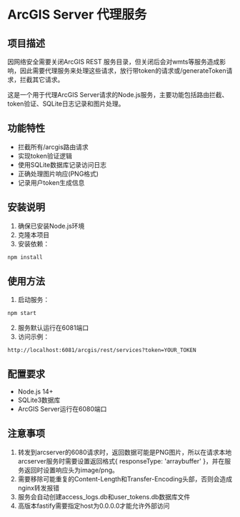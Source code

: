 # ArcGIS Server 代理服务

## 项目描述

因网络安全需要关闭ArcGIS REST 服务目录，但关闭后会对wmts等服务造成影响，因此需要代理服务来处理这些请求，放行带token的请求或/generateToken请求，拦截其它请求。

这是一个用于代理ArcGIS Server请求的Node.js服务，主要功能包括路由拦截、token验证、SQLite日志记录和图片处理。

## 功能特性

- 拦截所有/arcgis路由请求
- 实现token验证逻辑
- 使用SQLite数据库记录访问日志
- 正确处理图片响应(PNG格式)
- 记录用户token生成信息

## 安装说明

1. 确保已安装Node.js环境
2. 克隆本项目
3. 安装依赖：
```bash
npm install
```

## 使用方法

1. 启动服务：
```bash
npm start
```
2. 服务默认运行在6081端口
3. 访问示例：
```
http://localhost:6081/arcgis/rest/services?token=YOUR_TOKEN
```

## 配置要求

- Node.js 14+
- SQLite3数据库
- ArcGIS Server运行在6080端口

## 注意事项

1. 转发到arcserver的6080请求时，返回数据可能是PNG图片，所以在请求本地arcserver服务时需要设置返回格式{ responseType: 'arraybuffer' }，并在服务返回时设置响应头为image/png。
2. 需要移除可能重复的Content-Length和Transfer-Encoding头部，否则会造成nginx转发报错
3. 服务会自动创建access_logs.db和user_tokens.db数据库文件
4. 高版本fastify需要指定host为0.0.0.0才能允许外部访问

